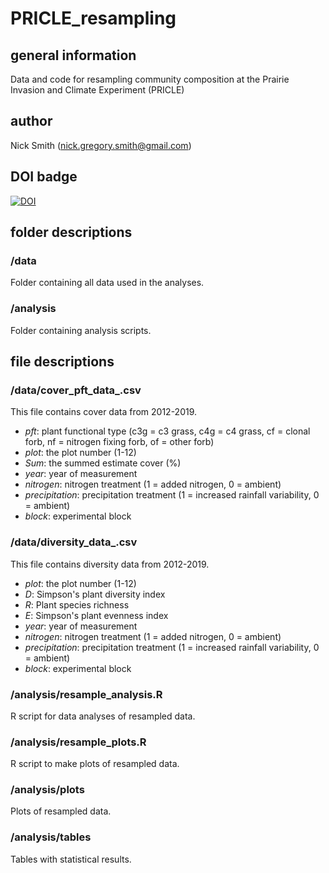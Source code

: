 # PRICLE_resampling

## general information
Data and code for resampling community composition at the Prairie Invasion and 
Climate Experiment (PRICLE)

## author
Nick Smith (nick.gregory.smith@gmail.com)

## DOI badge
[![DOI](https://zenodo.org/badge/169658762.svg)](https://zenodo.org/badge/latestdoi/169658762)

## folder descriptions

### /data
Folder containing all data used in the analyses.

### /analysis
Folder containing analysis scripts.

## file descriptions

### /data/cover_pft_data_.csv
This file contains cover data from 2012-2019.

- *pft*: plant functional type (c3g = c3 grass, c4g = c4 grass, cf = clonal forb, 
nf = nitrogen fixing forb, of = other forb)
- *plot*: the plot number (1-12)
- *Sum*: the summed estimate cover (%)
- *year*: year of measurement
- *nitrogen*: nitrogen treatment (1 = added nitrogen, 0 = ambient)
- *precipitation*: precipitation treatment (1 = increased rainfall variability, 0 = ambient)
- *block*: experimental block

### /data/diversity_data_.csv
This file contains diversity data from 2012-2019.

- *plot*: the plot number (1-12)
- *D*: Simpson's plant diversity index
- *R*: Plant species richness
- *E*: Simpson's plant evenness index
- *year*: year of measurement
- *nitrogen*: nitrogen treatment (1 = added nitrogen, 0 = ambient)
- *precipitation*: precipitation treatment (1 = increased rainfall variability, 0 = ambient)
- *block*: experimental block

### /analysis/resample_analysis.R
R script for data analyses of resampled data.

### /analysis/resample_plots.R
R script to make plots of resampled data.

### /analysis/plots
Plots of resampled data.

### /analysis/tables
Tables with statistical results.
